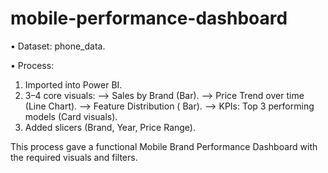 # mobile-performance-dashboard
•	Dataset: phone_data.

•	Process:
1.	Imported into Power BI.
2.	3–4 core visuals:
--> Sales by Brand (Bar).
--> Price Trend over time (Line Chart).
--> Feature Distribution ( Bar).
 --> KPIs: Top 3 performing models (Card visuals).
3.	Added slicers (Brand, Year, Price Range).

This process gave a functional Mobile Brand Performance Dashboard with the required visuals and filters. 
